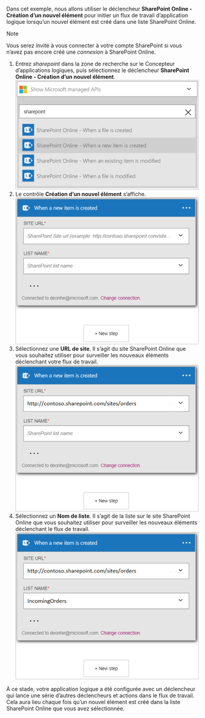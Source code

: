 Dans cet exemple, nous allons utiliser le déclencheur **SharePoint Online - Création d’un nouvel élément** pour initier un flux de travail d’application logique lorsqu’un nouvel élément est créé dans une liste SharePoint Online.

> [!NOTE]
> Vous serez invité à vous connecter à votre compte SharePoint si vous n’avez pas encore créé une *connexion* à SharePoint Online.  
> 
> 

1. Entrez *sharepoint* dans la zone de recherche sur le Concepteur d’applications logiques, puis sélectionnez le déclencheur **SharePoint Online - Création d’un nouvel élément**.  
   ![Image du déclencheur en ligne SharePoint](./media/connectors-create-api-sharepointonline/trigger-1.png)  
2. Le contrôle **Création d’un nouvel élément** s’affiche.  
   ![Image du déclencheur en ligne SharePoint 2](./media/connectors-create-api-sharepointonline/trigger-2.png)  
3. Sélectionnez une **URL de site**. Il s’agit du site SharePoint Online que vous souhaitez utiliser pour surveiller les nouveaux éléments déclenchant votre flux de travail.  
   ![Image du déclencheur en ligne SharePoint 3](./media/connectors-create-api-sharepointonline/trigger-3.png)  
4. Sélectionnez un **Nom de liste**. Il s’agit de la liste sur le site SharePoint Online que vous souhaitez utiliser pour surveiller les nouveaux éléments déclenchant le flux de travail.  
   ![Image du déclencheur en ligne SharePoint 4](./media/connectors-create-api-sharepointonline/trigger-4.png)  

À ce stade, votre application logique a été configurée avec un déclencheur qui lance une série d’autres déclencheurs et actions dans le flux de travail. Cela aura lieu chaque fois qu’un nouvel élément est créé dans la liste SharePoint Online que vous avez sélectionnée.  

<!---HONumber=AcomDC_0727_2016-->


